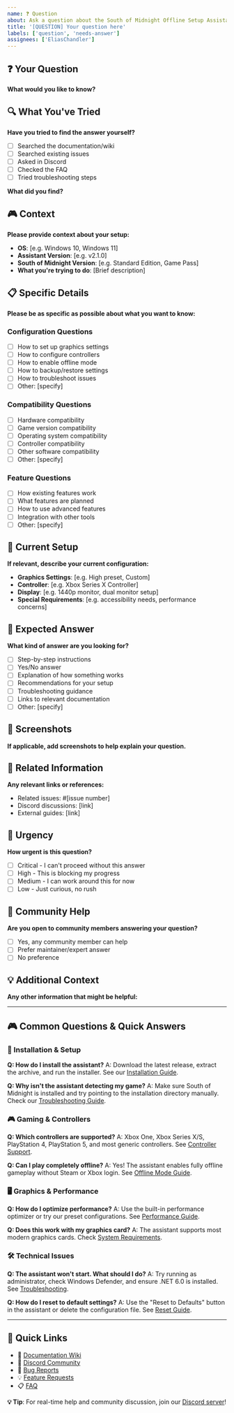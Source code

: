 ```yaml
---
name: ❓ Question
about: Ask a question about the South of Midnight Offline Setup Assistant
title: '[QUESTION] Your question here'
labels: ['question', 'needs-answer']
assignees: ['EliasChandler']
---
```


## ❓ Your Question
**What would you like to know?**

## 🔍 What You've Tried
**Have you tried to find the answer yourself?**
- [ ] Searched the documentation/wiki
- [ ] Searched existing issues
- [ ] Asked in Discord
- [ ] Checked the FAQ
- [ ] Tried troubleshooting steps

**What did you find?**

## 🎮 Context
**Please provide context about your setup:**
- **OS**: [e.g. Windows 10, Windows 11]
- **Assistant Version**: [e.g. v2.1.0]
- **South of Midnight Version**: [e.g. Standard Edition, Game Pass]
- **What you're trying to do**: [Brief description]

## 📋 Specific Details
**Please be as specific as possible about what you want to know:**

### Configuration Questions
- [ ] How to set up graphics settings
- [ ] How to configure controllers
- [ ] How to enable offline mode
- [ ] How to backup/restore settings
- [ ] How to troubleshoot issues
- [ ] Other: [specify]

### Compatibility Questions
- [ ] Hardware compatibility
- [ ] Game version compatibility
- [ ] Operating system compatibility
- [ ] Controller compatibility
- [ ] Other software compatibility
- [ ] Other: [specify]

### Feature Questions
- [ ] How existing features work
- [ ] What features are planned
- [ ] How to use advanced features
- [ ] Integration with other tools
- [ ] Other: [specify]

## 🔧 Current Setup
**If relevant, describe your current configuration:**
- **Graphics Settings**: [e.g. High preset, Custom]
- **Controller**: [e.g. Xbox Series X Controller]
- **Display**: [e.g. 1440p monitor, dual monitor setup]
- **Special Requirements**: [e.g. accessibility needs, performance concerns]

## 🎯 Expected Answer
**What kind of answer are you looking for?**
- [ ] Step-by-step instructions
- [ ] Yes/No answer
- [ ] Explanation of how something works
- [ ] Recommendations for your setup
- [ ] Troubleshooting guidance
- [ ] Links to relevant documentation
- [ ] Other: [specify]

## 📸 Screenshots
**If applicable, add screenshots to help explain your question.**

## 🔗 Related Information
**Any relevant links or references:**
- Related issues: #[issue number]
- Discord discussions: [link]
- External guides: [link]

## 🚀 Urgency
**How urgent is this question?**
- [ ] Critical - I can't proceed without this answer
- [ ] High - This is blocking my progress
- [ ] Medium - I can work around this for now
- [ ] Low - Just curious, no rush

## 🤝 Community Help
**Are you open to community members answering your question?**
- [ ] Yes, any community member can help
- [ ] Prefer maintainer/expert answer
- [ ] No preference

## 💡 Additional Context
**Any other information that might be helpful:**

---

## 🎮 Common Questions & Quick Answers

### 🔧 Installation & Setup
**Q: How do I install the assistant?**
A: Download the latest release, extract the archive, and run the installer. See our [Installation Guide](https://github.com/South-of-Midnight-Offline-Free/south-of-midnight-offline-setup-assistant/wiki/Installation).

**Q: Why isn't the assistant detecting my game?**
A: Make sure South of Midnight is installed and try pointing to the installation directory manually. Check our [Troubleshooting Guide](https://github.com/South-of-Midnight-Offline-Free/south-of-midnight-offline-setup-assistant/wiki/Troubleshooting).

### 🎮 Gaming & Controllers
**Q: Which controllers are supported?**
A: Xbox One, Xbox Series X/S, PlayStation 4, PlayStation 5, and most generic controllers. See [Controller Support](https://github.com/South-of-Midnight-Offline-Free/south-of-midnight-offline-setup-assistant/wiki/Controllers).

**Q: Can I play completely offline?**
A: Yes! The assistant enables fully offline gameplay without Steam or Xbox login. See [Offline Mode Guide](https://github.com/South-of-Midnight-Offline-Free/south-of-midnight-offline-setup-assistant/wiki/Offline-Mode).

### 🖥️ Graphics & Performance
**Q: How do I optimize performance?**
A: Use the built-in performance optimizer or try our preset configurations. See [Performance Guide](https://github.com/South-of-Midnight-Offline-Free/south-of-midnight-offline-setup-assistant/wiki/Performance).

**Q: Does this work with my graphics card?**
A: The assistant supports most modern graphics cards. Check [System Requirements](https://github.com/South-of-Midnight-Offline-Free/south-of-midnight-offline-setup-assistant/wiki/System-Requirements).

### 🛠️ Technical Issues
**Q: The assistant won't start. What should I do?**
A: Try running as administrator, check Windows Defender, and ensure .NET 6.0 is installed. See [Troubleshooting](https://github.com/South-of-Midnight-Offline-Free/south-of-midnight-offline-setup-assistant/wiki/Troubleshooting).

**Q: How do I reset to default settings?**
A: Use the "Reset to Defaults" button in the assistant or delete the configuration file. See [Reset Guide](https://github.com/South-of-Midnight-Offline-Free/south-of-midnight-offline-setup-assistant/wiki/Reset-Settings).

---

## 🔗 Quick Links
- 📖 [Documentation Wiki](https://github.com/South-of-Midnight-Offline-Free/south-of-midnight-offline-setup-assistant/wiki)
- 💬 [Discord Community](https://discord.gg/southofmidnight)
- 🐛 [Bug Reports](https://github.com/South-of-Midnight-Offline-Free/south-of-midnight-offline-setup-assistant/issues/new?template=bug_report.md)
- 💡 [Feature Requests](https://github.com/South-of-Midnight-Offline-Free/south-of-midnight-offline-setup-assistant/issues/new?template=feature_request.md)
- 📋 [FAQ](https://github.com/South-of-Midnight-Offline-Free/south-of-midnight-offline-setup-assistant/wiki/FAQ)

**💡 Tip**: For real-time help and community discussion, join our [Discord server](https://discord.gg/southofmidnight)! 